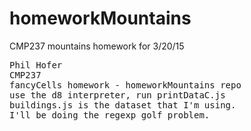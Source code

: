 # homeworkMountains
CMP237 mountains homework for 3/20/15
<pre>
Phil Hofer
CMP237
fancyCells homework - homeworkMountains repo
use the d8 interpreter, run printDataC.js
buildings.js is the dataset that I'm using.
I'll be doing the regexp golf problem.
</pre>
